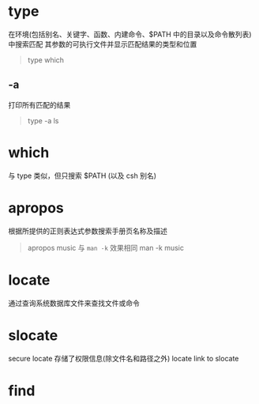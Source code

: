 # type
在环境(包括别名、关键字、函数、内建命令、$PATH 中的目录以及命令散列表)中搜索匹配
    其参数的可执行文件并显示匹配结果的类型和位置
> type which
## -a
打印所有匹配的结果
> type -a ls

# which
与 type 类似，但只搜索 $PATH (以及 csh 别名)

# apropos
根据所提供的正则表达式参数搜索手册页名称及描述
> apropos music
与 `man -k` 效果相同
> man -k music

# locate
通过查询系统数据库文件来查找文件或命令
# slocate
secure locate
存储了权限信息(除文件名和路径之外)
locate link to slocate

# find
